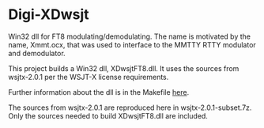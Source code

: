 # Digi-XDwsjt
Win32 dll for FT8 modulating/demodulating. 
The name is motivated by the name, Xmmt.ocx, that was used to interface to the MMTTY RTTY modulator and demodulator.

This project builds a Win32 dll, XDwsjtFT8.dll. It uses the sources from wsjtx-2.0.1 per the WSJT-X license requirements.

Further information about the dll is in the Makefile <a href="Makefile">here</a>.

The sources from wsjtx-2.0.1 are reproduced here in wsjtx-2.0.1-subset.7z. Only the sources needed to build XDwsjtFT8.dll are included.
